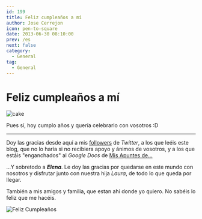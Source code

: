 ```yaml
---
id: 199
title: Feliz cumpleaños a mí
author: Jose Cerrejon
icon: pen-to-square
date: 2013-06-30 08:10:00
prev: /es
next: false
category:
  - General
tag:
  - General
---
```


# Feliz cumpleaños a mí

![cake](/images/2013/06/cake.jpg)

Pues sí, hoy cumplo años y quería celebrarlo con vosotros :D

- - -
Doy las gracias desde aquí a mis [followers](http://twitter.com/ulysess10) de *Twitter*, a los que leéis este blog, que no lo haría si no recibiera apoyo y ánimos de vosotros, y a los que estáis "enganchados" al *Google Docs* de [Mis Apuntes de...](http://goo.gl/Iwhbq)

...Y sobretodo a ***Elena***. Le doy las gracias por quedarse en este mundo con nosotros y disfrutar junto con nuestra hija *Laura*, de todo lo que queda por llegar.

También a mis amigos y familia, que estan ahí donde yo quiero. No sabéis lo feliz que me hacéis.

![Feliz Cumpleaños](/images/2013/06/cumple.jpg "Feliz Cumpleaños")